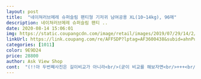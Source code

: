 ```yaml
---
layout: post 
title:  "네이쳐러브메레 슈퍼슬림 팬티형 기저귀 남여공용 XL(10~14kg), 96매" 
description: 네이쳐러브메레 슈퍼슬림 팬티 ..
date: 2020-08-14 15:06:01 
img: https://static.coupangcdn.com/image/retail/images/2019/07/29/14/2/654065d7-c2d9-4f33-8e93-e24ee9f008bd.jpg 
linkUrl: https://link.coupang.com/re/AFFSDP?lptag=AF3600438&subid=ahnPublicAsk&pageKey=269357321&itemId=846059497&vendorItemId=5151475036&traceid=V0-113-871982c6e1fa49f0 
categories: [1011] 
color: 9E9D24 
price: 28800 
author: Ask View Shop 
cont:  "(!!아 두번째사진은 길이비교가 아니라<br/>(굳이 비교를 해보자면<br/>+++<br/>6개월.<br/>.<br/>?7개월 될까요<br/>@기저귀 개봉 점선이 가운데를 아무리들여봐도 앞뒤를봐도 없어서... <br/><br/>@박스개봉하면 수축하여 포장한다고 기저귀착용전 양옆밴드를 늘려준후에<br/>@아기의 아파소리는 많이 줄었어요<br/>@여태 써본 기저귀중 디자인은 제일 무난심플하네요<br/>@재질은 충분히 부드럽구요<br/>@직전 사용했던 기저귀보다 더 얇아요<br/>그 기저귀는 오래쓰겠다싶어서 두박스씩 쟁여뒀었죠<br/>그런데... <br/> 갑자기 아무런 발진도없는데 아프대요<br/>기저귀 제일 오래 사용한게 1년도 안됩니다<br/>기저귀가는게 좀 늦어지면 샌건가?싶을정도로 축축할때가 있어요<br/>기저귀를 들었을때 바로 잡을수있는 배려까지<br/>기저귀를 엉덩이고 앞이고 한번씩 부여잡고 아프대요 ㅜ<br/>기저귀흡수부분 너비비교한건데 별차이없이 비슷합니다!)<br/>길고긴 상품평이지만 아기키우시는 엄마 마음 알기에<br/>나비 의 XL 보다는<br/>나비 이나 ,<br/>냄새 안나고 , 흡수력도 좋은것 같아요<br/>네 역시나 말들어야 아기가편한게 맞습니다ㅎ<br/>또 다른 문제만 없다면 정착하려구요<br/>또 다시 문제가 있었기에<br/>또다시 갈아탄게 이제품 입니다<br/>마감테이프 길이가 좀 짧다는거<br/>매번 실패하다가도 한번씩 맘에 드는 기저귀를 찾으면<br/>매번 양옆으로 쫘악쫙네다섯번 땡겨준후에 착용시키는데<br/>뭐 기저귀 디자인으로 제품을 따질순 없으니 패스<br/>발진없이도 그럴수있나 고민고민하다가<br/>밤귀저귀로 손색없어요 <br/>밤새 채웠을때도 정말 많이 쌌을땐 약간의 축축함은 느껴졌지만<br/>배변훈련이  끝날때까지는 쭉 이제품을 사용할 예정입니다 !<br/>밴드 자국이 어찌 안남나요 바로바로 갈아주는것도 아닌데 ㅎ<br/>보단, 쬐끔 덜 부드러움특히 겉면 )<br/>부드러움은 중상위 정도 됩니다<br/>부드러워요.<br/><br/>부디 ㅠㅠ 이걸로 유목민생활은 그만하고싶네요<br/>부디 아기에게 맞는기저귀이길 바랍니다<br/>분명 소변량은 많지않아서 갈지않았는데<br/>빨개지길래 이런부드러운 찢는형으로... <br/>ㅎ써요<br/>사이즈는 지금까지 많이 써본<br/>사진속 개봉은... <br/> 개봉선을 못찾고 제 힘으로 가운데를 뜯고나서 찍은사진입니다<br/>사진에는 떨어져있지만 저 둘이 딱!붙어있어요ㅎ<br/>새거나 큰이상은 없었습니다<br/>손잡이를 바로 잡았을때 좌우 중 한곳이요 (양옆다 있으려나요;확인을안해봐서 ㅎ)<br/>아 이거 뭔가싶었는데 한팩다쓰고 다음팩에알았네요<br/>아가마다 다르겠지만 어느분에게는 필요하실듯싶어 적어봤습니다<br/>아기에 몸에맞는기저귀 형태가잇는데<br/>아직발진은없엇고, 번갈아가며 사용해볼까해요<br/>약간 타이트하게 느껴지구요 ,<br/>얇기는 씬씬씬보다 약간도톰한느낌이라(미세하게) 흡수가 더 많이된다는 생각이들구요<br/>얼마전 다시 맘에 드는 기저귀를 찾았어요<br/>역시 가격이 싸구요 <br/>열가지 넘는 제품을 써봤어요<br/>옆쪽에 점선이있었습니다!<br/>오래가지못하고 계속 유목민이였는데<br/>요것도 마찬가지로 페널과같이 열심히찢어야 뜯기고ㅠㅠ 저는 한쪽만 찢어 밑으로 벗겨요ㅎ<br/>요즘은더워서그런지 쉬하고 나서 빨리안갈면 빨개져서 진짜 금방금방 갈거든요.<br/> 질좋고 가격대가 더 좋은제품잇음 또 비교해보고싶네요<br/>우선 19갤아기 10.<br/>7<br/> -11키로 여아<br/>우선 결론은 이제품도 별4개정도는 맘에듭니다!!<br/>위에는 안적었지만 손잡이가 붙어있어요<br/>육안으론 별ㅈ로다를거없고 옆에 신축성좋은밴드브분도 잘늘어나서<br/>이건 어느기저귀나 비슷한것같단 생각입니다<br/>일단 ,<br/>일단 , 이 기저귀는 처음 써봅니다  이 브랜드에서 나오는 세정제, 세제는 가격도 착하고 성분이 좋아서 자주 애용 했었는데요, 기저귀도 한번 써보려고 주문했습니다,<br/>자국이 심하진않습니다<br/>저는 일단 만족하며 사용중입니다^^<br/>저는 페넬에어슬림씬씬씬 젤얇은거xl쓰는데<br/>저희아기는 1213키로에 키84정도되는 여아인데<br/>제 생각 단점은... <br/><br/>제가 말드럽게 안듣는데... <br/> 고건 또 그대로 해봤습니다<br/>조금지나서 만져보면 축축함이 느껴져요<br/>지금 배변훈련중이라 밤에 잘때만 기저귀 채우고 있는데 아침에 갈아줄때 보면 샘없고 흡수력도 좋아보입니다<br/>찢을수있는부분면적이 아주조금더길고 하다보니  전체적으로 미묘하게 엉덩이덮히는 기저귀뒷부분이 넓어지고<br/>착용시키면 아기가 좀 더 편안하다 되어있더라구요<br/>페넬쓰다 다른거뭐없나싶어 찾다가  이기저귀도 제가좋아하는 팬티형이라 입혀보려고 삿어요.<br/><br/>페넬은 입혓을때 엉덩이가 다 덮힌게맞나?ㅋㅋ싶은 느낌인데 이건좀더 덮히네요ㅎ<br/>하기에서 나오는  메이드 ,<br/>하기스는 체형에안맞는지 탈부착가능한 옆밴드부분이 자꾸 다리에 쓸려서<br/>하도 얇아서 이거 잘못샀다 싶었지만 오? 생각보다 괜찮네요<br/>하루에 몇번씩 아파 라고 말했었는데 하루에 한번도 할까말까... <br/><br/>한박스 시키고 떨어질때쯤 다시사고 그런생활이였지만<br/>허리밴딩은 쫀쫀하지만 허벅지조임은 약간 헐렁한 느낌이있어요<br/>활발한 활동을하거나 조금 틀어지면 한번씩 새는데<br/>흡수력 밴딩조임 무엇보다 아기발진없고 문제있던 아파 소리 줄었구요<br/>" 
---
```

